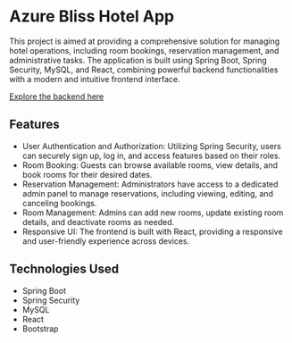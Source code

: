 # Azure Bliss Hotel App

This project is aimed at providing a comprehensive solution for managing hotel operations, including room bookings, reservation management, and administrative tasks. The application is built using Spring Boot, Spring Security, MySQL, and React, combining powerful backend functionalities with a modern and intuitive frontend interface.

[Explore the backend here](https://github.com/linimary/Azure-Bliss-Hotel-server)

## Features
- User Authentication and Authorization: Utilizing Spring Security, users can securely sign up, log in, and access features based on their roles.
- Room Booking: Guests can browse available rooms, view details, and book rooms for their desired dates.
- Reservation Management: Administrators have access to a dedicated admin panel to manage reservations, including viewing, editing, and canceling bookings.
- Room Management: Admins can add new rooms, update existing room details, and deactivate rooms as needed.
- Responsive UI: The frontend is built with React, providing a responsive and user-friendly experience across devices.
## Technologies Used
- Spring Boot
- Spring Security
- MySQL
- React
- Bootstrap

